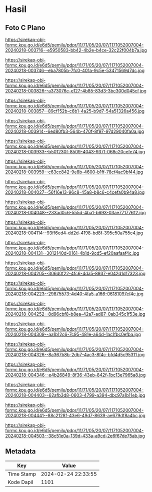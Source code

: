 # Hasil

## Foto C Plano

https://sirekap-obj-formc.kpu.go.id/e6d5/pemilu/pdpr/11/71/05/20/07/1171052007004-20240218-003716--e5950583-bb42-4b2e-b4ce-32c22f004b7a.jpg

https://sirekap-obj-formc.kpu.go.id/e6d5/pemilu/pdpr/11/71/05/20/07/1171052007004-20240218-003746--eba7805b-7fc0-401a-9c5e-53471569d7dc.jpg

https://sirekap-obj-formc.kpu.go.id/e6d5/pemilu/pdpr/11/71/05/20/07/1171052007004-20240218-003826--a373076c-e127-4b85-83d3-3bc300d045cf.jpg

https://sirekap-obj-formc.kpu.go.id/e6d5/pemilu/pdpr/11/71/05/20/07/1171052007004-20240218-003857--89cf152b-c6b1-4a25-b9d7-54a51326a456.jpg

https://sirekap-obj-formc.kpu.go.id/e6d5/pemilu/pdpr/11/71/05/20/07/1171052007004-20240218-003914--6ed80fb3-564b-470f-8f97-97d29040fa0a.jpg

https://sirekap-obj-formc.kpu.go.id/e6d5/pemilu/pdpr/11/71/05/20/07/1171052007004-20240218-003933--b501230f-8509-4043-937f-068c20cefe74.jpg

https://sirekap-obj-formc.kpu.go.id/e6d5/pemilu/pdpr/11/71/05/20/07/1171052007004-20240218-003959--c63cc842-9e8b-4600-b1ff-78cf4ac9bf44.jpg

https://sirekap-obj-formc.kpu.go.id/e6d5/pemilu/pdpr/11/71/05/20/07/1171052007004-20240218-004027--56f16e13-96c8-45a8-b8c6-c4cefa0b94a8.jpg

https://sirekap-obj-formc.kpu.go.id/e6d5/pemilu/pdpr/11/71/05/20/07/1171052007004-20240218-004048--233ad0c6-555d-4ba1-b693-03ae77177612.jpg

https://sirekap-obj-formc.kpu.go.id/e6d5/pemilu/pdpr/11/71/05/20/07/1171052007004-20240218-004114--93ff6ed4-dd2d-4198-bd8f-395c50a755c4.jpg

https://sirekap-obj-formc.kpu.go.id/e6d5/pemilu/pdpr/11/71/05/20/07/1171052007004-20240218-004131--3012140d-0161-4b1d-9cd5-ef20aafaaf4c.jpg

https://sirekap-obj-formc.kpu.go.id/e6d5/pemilu/pdpr/11/71/05/20/07/1171052007004-20240218-004205--306d0f22-4fc6-4da5-8937-e042d1d17323.jpg

https://sirekap-obj-formc.kpu.go.id/e6d5/pemilu/pdpr/11/71/05/20/07/1171052007004-20240218-004223--29875573-4d40-4fa5-a166-06181097cf4c.jpg

https://sirekap-obj-formc.kpu.go.id/e6d5/pemilu/pdpr/11/71/05/20/07/1171052007004-20240218-004252--8d96cbf8-b8ea-42a7-ad87-0ab345c1f53e.jpg

https://sirekap-obj-formc.kpu.go.id/e6d5/pemilu/pdpr/11/71/05/20/07/1171052007004-20240218-004309--aa1b12c6-7c95-481e-a64d-1ac1fbc0efba.jpg

https://sirekap-obj-formc.kpu.go.id/e6d5/pemilu/pdpr/11/71/05/20/07/1171052007004-20240218-004326--8a367b8b-2db7-4ac3-8f4c-bfd4d5c95311.jpg

https://sirekap-obj-formc.kpu.go.id/e6d5/pemilu/pdpr/11/71/05/20/07/1171052007004-20240218-004346--e4b26849-8f36-43eb-842f-1bc13e7965a8.jpg

https://sirekap-obj-formc.kpu.go.id/e6d5/pemilu/pdpr/11/71/05/20/07/1171052007004-20240218-004403--62afb3d8-0603-4799-a394-dbc97a1b11eb.jpg

https://sirekap-obj-formc.kpu.go.id/e6d5/pemilu/pdpr/11/71/05/20/07/1171052007004-20240218-004441--88c2128f-43e6-49d7-8639-ae679df8a4bc.jpg

https://sirekap-obj-formc.kpu.go.id/e6d5/pemilu/pdpr/11/71/05/20/07/1171052007004-20240218-004503--38c51e0a-139d-433a-a9cd-2e6f67de75ab.jpg


## Metadata

| Key        | Value               |
| ---------- | ------------------- |
| Time Stamp | 2024-02-24 22:33:55 |
| Kode Dapil | 1101                |



